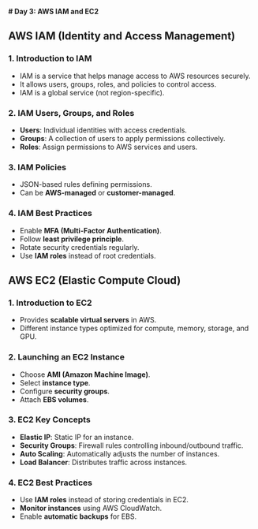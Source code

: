 **# Day 3: AWS IAM and EC2**

## **AWS IAM (Identity and Access Management)**

### **1. Introduction to IAM**
- IAM is a service that helps manage access to AWS resources securely.
- It allows users, groups, roles, and policies to control access.
- IAM is a global service (not region-specific).

### **2. IAM Users, Groups, and Roles**
- **Users**: Individual identities with access credentials.
- **Groups**: A collection of users to apply permissions collectively.
- **Roles**: Assign permissions to AWS services and users.

### **3. IAM Policies**
- JSON-based rules defining permissions.
- Can be **AWS-managed** or **customer-managed**.

### **4. IAM Best Practices**
- Enable **MFA (Multi-Factor Authentication)**.
- Follow **least privilege principle**.
- Rotate security credentials regularly.
- Use **IAM roles** instead of root credentials.

## **AWS EC2 (Elastic Compute Cloud)**

### **1. Introduction to EC2**
- Provides **scalable virtual servers** in AWS.
- Different instance types optimized for compute, memory, storage, and GPU.

### **2. Launching an EC2 Instance**
- Choose **AMI (Amazon Machine Image)**.
- Select **instance type**.
- Configure **security groups**.
- Attach **EBS volumes**.

### **3. EC2 Key Concepts**
- **Elastic IP**: Static IP for an instance.
- **Security Groups**: Firewall rules controlling inbound/outbound traffic.
- **Auto Scaling**: Automatically adjusts the number of instances.
- **Load Balancer**: Distributes traffic across instances.

### **4. EC2 Best Practices**
- Use **IAM roles** instead of storing credentials in EC2.
- **Monitor instances** using AWS CloudWatch.
- Enable **automatic backups** for EBS.


